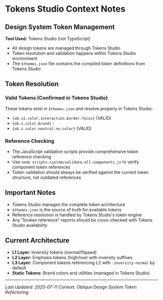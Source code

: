 # Tokens Studio Context Notes

## Design System Token Management

**Tool Used:** Tokens Studio (not TypeScript)
- All design tokens are managed through Tokens Studio
- Token resolution and validation happens within Tokens Studio environment
- The `$themes.json` file contains the compiled token definitions from Tokens Studio

## Token Resolution

### Valid Tokens (Confirmed in Tokens Studio)
These tokens exist in `$themes.json` and resolve properly in Tokens Studio:
- `{ob.s1.color.interaction.border.focus}` (VALID)
- `{ob.s.color.brand}` -  
- `{ob.s.color.neutral.no-color}` (VALID)

### Reference Checking
- The JavaScript validation scripts provide comprehensive token reference checking
- Use `node scripts-custom/validate-all-components.js` to verify component token references
- Token validation should always be verified against the current token structure, not outdated references

## Important Notes
- Tokens Studio manages the complete token architecture
- `$themes.json` is the source of truth for available tokens
- Reference resolution is handled by Tokens Studio's token engine
- Any "broken reference" reports should be cross-checked with Tokens Studio availability

## Current Architecture
- **L1 Layer:** Inversity tokens (normal/flipped)
- **L2 Layer:** Emphasis tokens (high/low) with inversity suffixes  
- **L3 Layer:** Component tokens referencing L2 with `.inversity-normal` by default
- **Static Tokens:** Brand colors and utilities (managed in Tokens Studio)

---
*Last Updated: 2025-07-11*
*Context: Oblique Design System Token Refactoring*
